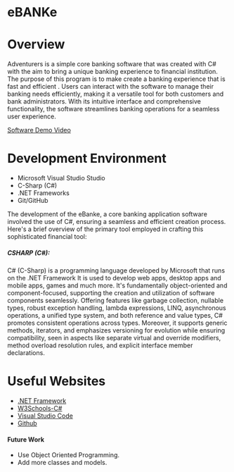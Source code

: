 # **eBANKe**

# **Overview**

Adventurers is a simple core banking software that was created with C# with the aim to bring a unique banking experience to financial institution.
The purpose of this program is to make create a banking experience that is fast and efficient . Users can interact with the software to manage their banking needs efficiently, making it a versatile tool for both customers and bank administrators. With its intuitive interface and comprehensive functionality, the software streamlines banking operations for a seamless user experience.

[Software Demo Video]()

# **Development Environment**

* Microsoft Visual Studio Studio
* C-Sharp (C#)
* .NET Frameworks
* Git/GitHub

The development of the eBanke, a core banking application software involved the use of C#, ensuring a seamless and efficient creation process.
Here's a brief overview of the primary tool employed in crafting this sophisticated financial tool:

##### CSHARP (C#):

C# (C-Sharp) is a programming language developed by Microsoft that runs on the .NET Framework
It is used to develop web apps, desktop apps and mobile apps, games and much more.
It's fundamentally object-oriented and component-focused, supporting the creation and utilization of software components seamlessly.
Offering features like garbage collection, nullable types, robust exception handling,
lambda expressions, LINQ, asynchronous operations, a unified type system, and both reference and value types,
C# promotes consistent operations across types. Moreover, it supports generic methods, iterators,
and emphasizes versioning for evolution while ensuring compatibility, seen in aspects like separate virtual
and override modifiers, method overload resolution rules, and explicit interface member declarations.

# **Useful Websites**

* [.NET Framework](https://learn.microsoft.com/en-us/dotnet/csharp/tour-of-csharp/)
* [W3Schools-C#](https://www.w3schools.com/cs/index.php)
* [Visual Studio Code](https://code.visualstudio.com/docs/editor/versioncontrol)
* [Github](https://github.com)

#### **Future Work**

- Use Object Oriented Programming.
- Add more  classes and models.
